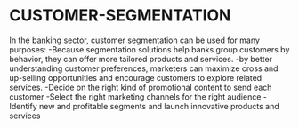 # CUSTOMER-SEGMENTATION
In the banking sector, customer segmentation can be used for many purposes:
-Because segmentation solutions help banks group customers by behavior, they can offer more tailored products and services.
-by better understanding customer preferences, marketers can maximize cross and up-selling opportunities and encourage customers to explore related services.
-Decide on the right kind of promotional content to send each customer
-Select the right marketing channels for the right audience
-Identify new and profitable segments and launch innovative products and services
